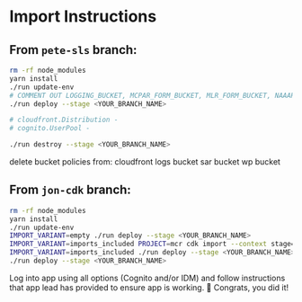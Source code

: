 # Import Instructions

## From `pete-sls` branch:

```sh
rm -rf node_modules
yarn install
./run update-env
# COMMENT OUT LOGGING_BUCKET, MCPAR_FORM_BUCKET, MLR_FORM_BUCKET, NAAAR_FORM_BUCKET, BANNER_TABLE_NAME, MCPAR_REPORT_TABLE_NAME, MLR_REPORT_TABLE_NAME, NAAAR_REPORT_TABLE_NAME, FORM_TEMPLATE_TABLE_NAME, MCPAR_REPORT_TABLE_STREAM_ARN, MLR_REPORT_TABLE_STREAM_ARN, NAAAR_REPORT_TABLE_STREAM_ARN, and values for short-circuiting SSM in .env file
./run deploy --stage <YOUR_BRANCH_NAME>

# cloudfront.Distribution -
# cognito.UserPool -

./run destroy --stage <YOUR_BRANCH_NAME>

```

delete bucket policies from:
cloudfront logs bucket
sar bucket
wp bucket

## From `jon-cdk` branch:

```sh
rm -rf node_modules
yarn install
./run update-env
IMPORT_VARIANT=empty ./run deploy --stage <YOUR_BRANCH_NAME>
IMPORT_VARIANT=imports_included PROJECT=mcr cdk import --context stage=<YOUR_BRANCH_NAME> --force
IMPORT_VARIANT=imports_included ./run deploy --stage <YOUR_BRANCH_NAME>
./run deploy --stage <YOUR_BRANCH_NAME>
```

Log into app using all options (Cognito and/or IDM) and follow instructions that app lead has provided to ensure app is working.
:tada: Congrats, you did it!
